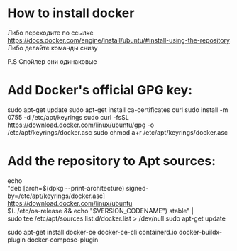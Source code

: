 # How to install docker 


Либо переходите по ссылке https://docs.docker.com/engine/install/ubuntu/#install-using-the-repository
Либо делайте команды снизу 

P.S Спойлер они одинаковые
# Add Docker's official GPG key:
sudo apt-get update
sudo apt-get install ca-certificates curl
sudo install -m 0755 -d /etc/apt/keyrings
sudo curl -fsSL https://download.docker.com/linux/ubuntu/gpg -o /etc/apt/keyrings/docker.asc
sudo chmod a+r /etc/apt/keyrings/docker.asc

# Add the repository to Apt sources:
echo \
  "deb [arch=$(dpkg --print-architecture) signed-by=/etc/apt/keyrings/docker.asc] https://download.docker.com/linux/ubuntu \
  $(. /etc/os-release && echo "$VERSION_CODENAME") stable" | \
  sudo tee /etc/apt/sources.list.d/docker.list > /dev/null
sudo apt-get update


sudo apt-get install docker-ce docker-ce-cli containerd.io docker-buildx-plugin docker-compose-plugin




